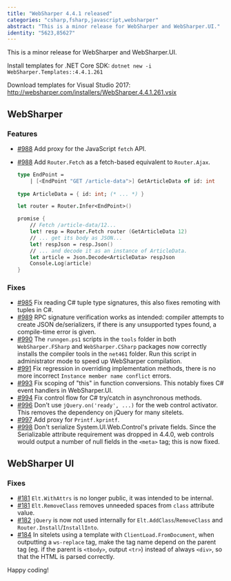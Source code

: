 ```yaml
---
title: "WebSharper 4.4.1 released"
categories: "csharp,fsharp,javascript,websharper"
abstract: "This is a minor release for WebSharper and WebSharper.UI."
identity: "5623,85627"
---
```

This is a minor release for WebSharper and WebSharper.UI.

Install templates for .NET Core SDK: `dotnet new -i WebSharper.Templates::4.4.1.261`

Download templates for Visual Studio 2017: http://websharper.com/installers/WebSharper.4.4.1.261.vsix

## WebSharper

### Features

* [#988](https://github.com/dotnet-websharper/core/issues/988) Add proxy for the JavaScript `fetch` API.
* [#988](https://github.com/dotnet-websharper/core/issues/988) Add `Router.Fetch` as a fetch-based equivalent to `Router.Ajax`.

    ```fsharp
    type EndPoint =
        | [<EndPoint "GET /article-data">] GetArticleData of id: int
        
    type ArticleData = { id: int; (* ... *) }

    let router = Router.Infer<EndPoint>()

    promise {
        // Fetch /article-data/12...
        let! resp = Router.Fetch router (GetArticleData 12)
        // ... get its body as JSON...
        let! respJson = resp.Json()
        // ... and decode it as an instance of ArticleData.
        let article = Json.Decode<ArticleData> respJson
        Console.Log(article)
    }
    ```


### Fixes

* [#985](https://github.com/dotnet-websharper/core/issues/985) Fix reading C# tuple type signatures, this also fixes remoting with tuples in C#.
* [#989](https://github.com/dotnet-websharper/core/issues/989) RPC signature verification works as intended: compiler attempts to create JSON de/serializers, if there is any unsupported types found, a compile-time error is given.
* [#990](https://github.com/dotnet-websharper/core/issues/990) The `runngen.ps1` scripts in the `tools` folder in both `WebSharper.FSharp` and `WebSharper.CSharp` packages now correctly installs the compiler tools in the `net461` folder. Run this script in administrator mode to speed up WebSharper compilation.
* [#991](https://github.com/dotnet-websharper/core/issues/991) Fix regression in overriding implementation methods, there is no more incorrect `Instance member name conflict` errors.
* [#993](https://github.com/dotnet-websharper/core/issues/993) Fix scoping of "this" in function conversions. This notably fixes C# event handlers in WebSharper.UI.
* [#994](https://github.com/dotnet-websharper/core/issues/994) Fix control flow for C# try/catch in asynchronous methods.
* [#996](https://github.com/dotnet-websharper/core/issues/996) Don't use `jQuery.on('ready', ...)` for the web control activator. This removes the dependency on jQuery for many sitelets.
* [#997](https://github.com/dotnet-websharper/core/issues/997) Add proxy for `Printf.kprintf`.
* [#998](https://github.com/dotnet-websharper/core/issues/998) Don't serialize System.UI.Web.Control's private fields. Since the Serializable attribute requirement was dropped in 4.4.0, web controls would output a number of null fields in the `<meta>` tag; this is now fixed.

## WebSharper UI

### Fixes

* [#181](https://github.com/dotnet-websharper/ui/issues/181) `Elt.WithAttrs` is no longer public, it was intended to be internal.
* [#181](https://github.com/dotnet-websharper/ui/issues/181) `Elt.RemoveClass` removes unneeded spaces from `class` attribute value.
* [#182](https://github.com/dotnet-websharper/ui/issues/182) `jQuery` is now not used internally for `Elt.AddClass`/`RemoveClass` and `Router.Install`/`InstallInto`.
* [#184](https://github.com/dotnet-websharper/ui/issues/184) In sitelets using a template with `ClientLoad.FromDocument`, when outputting a `ws-replace` tag, make the tag name depend on the parent tag (eg. if the parent is `<tbody>`, output `<tr>`) instead of always `<div>`, so that the HTML is parsed correctly.

Happy coding!
